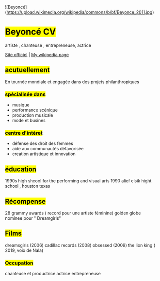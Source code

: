 ![Beyoncé] (https://upload.wikimedia.org/wikipedia/commons/b/bf/Beyonce_2011.jpg)
# <mark>Beyoncé CV</mark>
artiste , chanteuse , entrepreneuse, actrice 

<div id="webaddress">
<a href="https://www.beyonce.com">Site officiel</a>
| <a href="http://en.wikipedia.org/wiki/Beyoncé">My wikipedia page</a>
</div>


## <mark>acutuellement</mark>

En tournée mondiale et engagée dans des projets philanthropiques

### <mark>spécialisée dans</mark>

- musique
- performance scénique
- production musicale
- mode et busines 


### <mark>centre d'intéret</mark>

- défense des droit des femmes
- aide aux communautés défavorisée
- creation artistique et innovation


## <mark>éducation </mark>

1990s
high shcool for the performing and visual arts
1990 
alief elsik hight school , houston texas


## <mark>Récompense</mark>
28 grammy awards ( record pour une artiste féminine)
golden globe nominee pour " Dreamgirls"



## <mark>Films</mark>
dreamsgirls (2006)
cadillac records (2008)
obsessed (2009)
the lion king ( 2019, voix de Nala)


### <mark>Occupation</mark>
chanteuse et productrice
actrice 
entrepreneuse 


